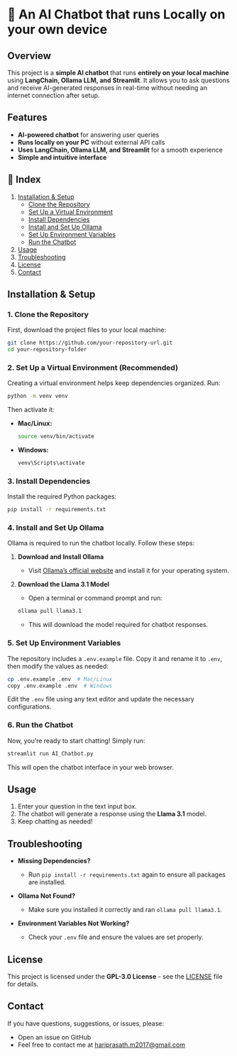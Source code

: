 # 🤖 An AI Chatbot that runs Locally on your own device

## Overview
This project is a **simple AI chatbot** that runs **entirely on your local machine** using **LangChain, Ollama LLM, and Streamlit**. It allows you to ask questions and receive AI-generated responses in real-time without needing an internet connection after setup.

## Features
- **AI-powered chatbot** for answering user queries
- **Runs locally on your PC** without external API calls
- **Uses LangChain, Ollama LLM, and Streamlit** for a smooth experience
- **Simple and intuitive interface**

## 📖 Index
1. [Installation & Setup](#installation--setup)
    - [Clone the Repository](#1-clone-the-repository)
    - [Set Up a Virtual Environment](#2-set-up-a-virtual-environment-recommended)
    - [Install Dependencies](#3-install-dependencies)
    - [Install and Set Up Ollama](#4-install-and-set-up-ollama)
    - [Set Up Environment Variables](#5-set-up-environment-variables)
    - [Run the Chatbot](#6-run-the-chatbot)
2. [Usage](#usage)
3. [Troubleshooting](#troubleshooting)
4. [License](#license)
5. [Contact](#contact)

## Installation & Setup

### 1. Clone the Repository
First, download the project files to your local machine:
```sh
git clone https://github.com/your-repository-url.git
cd your-repository-folder
```

### 2. Set Up a Virtual Environment (Recommended)
Creating a virtual environment helps keep dependencies organized. Run:
```sh
python -m venv venv

```
Then activate it:
- **Mac/Linux:**
  ```sh
  source venv/bin/activate
  ```
- **Windows:**
  ```sh
  venv\Scripts\activate
  ```

### 3. Install Dependencies
Install the required Python packages:
```sh
pip install -r requirements.txt
```

### 4. Install and Set Up Ollama
Ollama is required to run the chatbot locally. Follow these steps:

1. **Download and Install Ollama**
   - Visit [Ollama’s official website](https://ollama.ai/) and install it for your operating system.

2. **Download the Llama 3.1 Model**
   - Open a terminal or command prompt and run:
   ```sh
   ollama pull llama3.1
   ```
   - This will download the model required for chatbot responses.

### 5. Set Up Environment Variables
The repository includes a `.env.example` file. Copy it and rename it to `.env`, then modify the values as needed:
```sh
cp .env.example .env  # Mac/Linux
copy .env.example .env  # Windows
```
Edit the `.env` file using any text editor and update the necessary configurations.

### 6. Run the Chatbot
Now, you’re ready to start chatting! Simply run:
```sh
streamlit run AI_Chatbot.py
```
This will open the chatbot interface in your web browser.

## Usage

1. Enter your question in the text input box.
2. The chatbot will generate a response using the **Llama 3.1** model.
3. Keep chatting as needed!

## Troubleshooting

- **Missing Dependencies?**
  - Run `pip install -r requirements.txt` again to ensure all packages are installed.

- **Ollama Not Found?**
  - Make sure you installed it correctly and ran `ollama pull llama3.1`.

- **Environment Variables Not Working?**
  - Check your `.env` file and ensure the values are set properly.

## License

This project is licensed under the **GPL-3.0 License** - see the [LICENSE](LICENSE) file for details.

## Contact

If you have questions, suggestions, or issues, please:

- Open an issue on GitHub  
- Feel free to contact me at [hariprasath.m2017@gmail.com](mailto:hariprasath.m2017@gmail.com)
